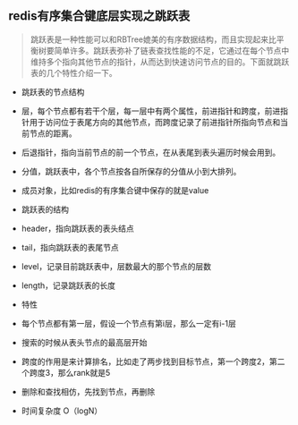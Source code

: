 ## redis有序集合键底层实现之跳跃表

>跳跃表是一种性能可以和RBTree媲美的有序数据结构，而且实现起来比平衡树要简单许多。跳跃表弥补了链表查找性能的不足，它通过在每个节点中维持多个指向其他节点的指针，从而达到快速访问节点的目的。下面就跳跃表的几个特性介绍一下。

* 跳跃表的节点结构

 *  层，每个节点都有若干个层，每一层中有两个属性，前进指针和跨度，前进指针用于访问位于表尾方向的其他节点，而跨度记录了前进指针所指向节点和当前节点的距离。
 *  后退指针，指向当前节点的前一个节点，在从表尾到表头遍历时候会用到。
 *  分值，跳跃表中，各个节点按各自所保存的分值从小到大排列。
 *  成员对象，比如redis的有序集合键中保存的就是value

* 跳跃表的结构
 
 * header，指向跳跃表的表头结点
 * tail，指向跳跃表的表尾节点
 * level，记录目前跳跃表中，层数最大的那个节点的层数
 * length，记录跳跃表的长度

* 特性

 * 每个节点都有第一层，假设一个节点有第i层，那么一定有i-1层
 * 搜索的时候从表头节点的最高层开始
 * 跨度的作用是来计算排名，比如走了两步找到目标节点，第一个跨度2，第二个跨度3，那么rank就是5
 * 删除和查找相仿，先找到节点，再删除   
 * 时间复杂度 O（logN）